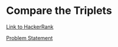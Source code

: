 # Compare the Triplets

[Link to HackerRank](https://www.hackerrank.com/challenges/compare-the-triplets/problem)

[Problem Statement](compare-the-triplets-English.pdf)